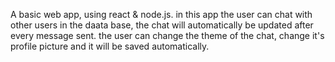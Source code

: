 A basic web app, using react & node.js. in this app the user can chat with other users in the daata base, the chat will automatically be updated after every message sent.
the user can change the theme of the chat, change it's profile picture and it will be saved automatically.
